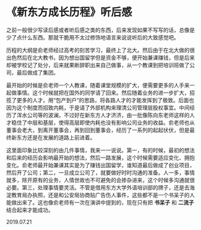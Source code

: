 # 《新东方成长历程》听后感

之前一般很少写读后感或者听后感之类的东西，后来发现如果不写写的话，总像是少了点什么东西。那就干脆用不太过修饰地语言来说说听后的大致感觉吧。

历程的大纲是俞老师经过高考的刻苦学习，最终上了北大。然后由于在北大做的很出色然后在北大教书，因为想出国留学但是资金不够，便开始兼课赚钱，但是后来却被学校记了处分，后来就果断辞职出来自己做事，从一个教课到把培训班做了公司，最后做成了集团。

最开始的时候是俞老师一个人教课，随着课堂规模的扩大，便需要更多的人手来一起做事情。这个时候就把在国外的同学请了回来。然后随着业务的进一步扩大，招揽了更多的人才。用“包产到户”的思路，将各路人才的才能发挥到了极致。后面也因为这个制度而招致内耗，于是请了外部机构来理清公司管理层股权事宜。中间经历了浑水公司等的波澜，不过好在新东方人才济济，由一批像陈向东老师这样的人才稳住了中层和基层，使得高层即使内耗也没有影响公司业务的收益。俞老师也从董事会老大，到离开董事会，再到回到董事会，经历了一系列的起起伏伏，但是最终新东方还是在发展的道路上前进着。

这里面印象比较深刻的由几件事情，我来一一说说。第一，有的时候，最初的想法和后来的经历会影响最开始的想法，然后一路发展，这个时候需要适应变化、拥抱变化。俞老师最开始兼课其实是为了赚钱出国留学，谁知道最后做成了创业项目，然后开了公司；第二，一旦成立公司了，就要做好时时沟通的准备。人一多，事情就多，除开原有的业务，人情世故也不可避免的会掺杂进来，这个时候多沟通就很必要。第三，处理事情要灵活。不管是借用东方大学外语培训部的牌子，还是去海淀教育局办执照，还是和公安局协商贴广告伤人事件，这些都不是一个书呆子的人能做出来了。这也像俞老师有一次在演讲中提到的，现在只有把 **书呆子** 和 **二流子** 结合起来才能成功。

2019.07.21 
